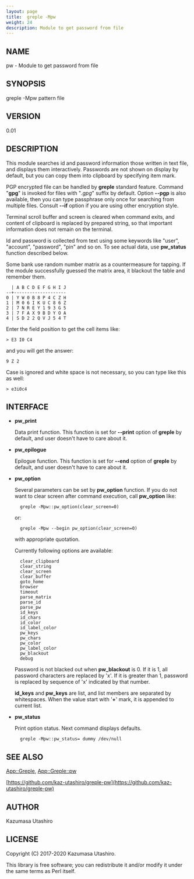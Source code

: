 ```yaml
---
layout: page
title:  greple -Mpw
weight: 24
description: Module to get password from file
---
```


## NAME

pw - Module to get password from file

## SYNOPSIS

greple -Mpw pattern file

## VERSION

0.01

## DESCRIPTION

This module searches id and password information those written in text
file, and displays them interactively.  Passwords are not shown on
display by default, but you can copy them into clipboard by specifying
item mark.

PGP encrypted file can be handled by **greple** standard feature.
Command "**gpg**" is invoked for files with "_.gpg_" suffix by
default.  Option **--pgp** is also available, then you can type
passphrase only once for searching from multiple files.  Consult
**--if** option if you are using other encryption style.

Terminal scroll buffer and screen is cleared when command exits, and
content of clipboard is replaced by prepared string, so that important
information does not remain on the terminal.

Id and password is collected from text using some keywords like
"user", "account", "password", "pin" and so on.  To see actual data,
use **pw\_status** function described below.

Some bank use random number matrix as a countermeasure for tapping.
If the module successfully guessed the matrix area, it blackout the
table and remember them.

      | A B C D E F G H I J
    --+--------------------
    0 | Y W 0 B 8 P 4 C Z H
    1 | M 0 6 I K U C 8 6 Z
    2 | 7 N R E Y 1 9 3 G 5
    3 | 7 F A X 9 B D Y O A
    4 | S D 2 2 Q V J 5 4 T

Enter the field position to get the cell items like:

    > E3 I0 C4

and you will get the answer:

    9 Z 2

Case is ignored and white space is not necessary, so you can type like
this as well:

    > e3i0c4

## INTERFACE

- **pw\_print**

    Data print function.  This function is set for **--print** option of
    **greple** by default, and user doesn't have to care about it.

- **pw\_epilogue**

    Epilogue function.  This function is set for **--end** option of
    **greple** by default, and user doesn't have to care about it.

- **pw\_option**

    Several parameters can be set by **pw\_option** function.  If you do not
    want to clear screen after command execution, call **pw\_option** like:

        greple -Mpw::pw_option(clear_screen=0)

    or:

        greple -Mpw --begin pw_option(clear_screen=0)

    with appropriate quotation.

    Currently following options are available:

        clear_clipboard
        clear_string
        clear_screen
        clear_buffer
        goto_home
        browser
        timeout
        parse_matrix
        parse_id
        parse_pw
        id_keys
        id_chars
        id_color
        id_label_color
        pw_keys
        pw_chars
        pw_color
        pw_label_color
        pw_blackout
        debug

    Password is not blacked out when **pw\_blackout** is 0.  If it is 1, all
    password characters are replaced by 'x'.  If it is greater than 1,
    password is replaced by sequence of 'x' indicated by that number.

    **id\_keys** and **pw\_keys** are list, and list members are separated by
    whitespaces.  When the value start with '**+**' mark, it is appended to
    current list.

- **pw\_status**

    Print option status.  Next command displays defaults.

        greple -Mpw::pw_status= dummy /dev/null

## SEE ALSO

[App::Greple](https://metacpan.org/pod/App::Greple), [App::Greple::pw](https://metacpan.org/pod/App::Greple::pw)

[https://github.com/kaz-utashiro/greple-pw](https://github.com/kaz-utashiro/greple-pw)

## AUTHOR

Kazumasa Utashiro

## LICENSE

Copyright (C) 2017-2020 Kazumasa Utashiro.

This library is free software; you can redistribute it and/or modify
it under the same terms as Perl itself.
